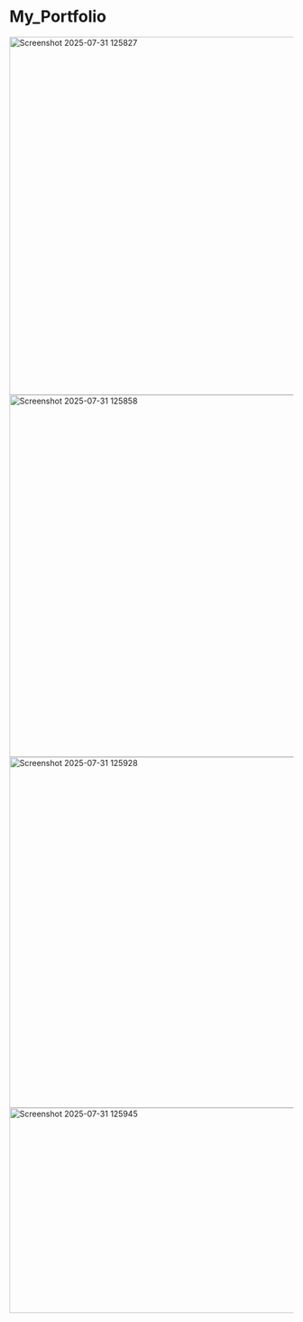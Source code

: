 # My_Portfolio

<img width="1340" height="635" alt="Screenshot 2025-07-31 125827" src="https://github.com/user-attachments/assets/2b1eaa37-ccd0-45d8-8516-9239f1922644" />

<img width="1335" height="642" alt="Screenshot 2025-07-31 125858" src="https://github.com/user-attachments/assets/4eeb5898-d13b-4a96-adde-f82bde3c1e7b" />

<img width="1335" height="622" alt="Screenshot 2025-07-31 125928" src="https://github.com/user-attachments/assets/a816a062-711e-41eb-85aa-bb347c54028d" />

<img width="1316" height="364" alt="Screenshot 2025-07-31 125945" src="https://github.com/user-attachments/assets/70eee189-c7ae-4d22-8fa8-d893721f020e" />


